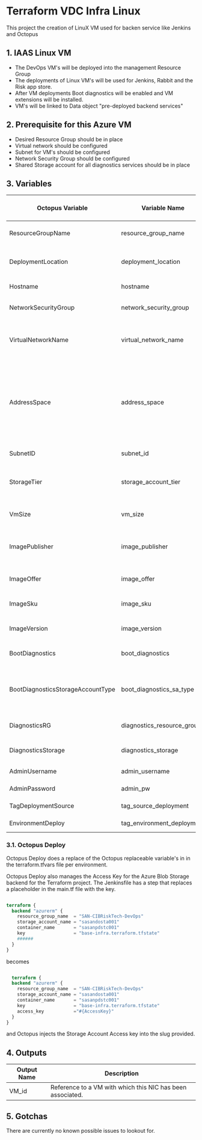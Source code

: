 # Terraform VDC Infra Linux

This project the creation of LinuX VM used for backen service like Jenkins and Octopus

## 1. IAAS Linux VM

- The DevOps VM's will be deployed into the management Resource Group
- The deployments of Linux VM's will be used for Jenkins, Rabbit and the Risk app store.
- After VM deployments Boot diagnostics will be enabled and VM extensions will be installed.
- VM's will be linked to Data object "pre-deployed backend services"

## 2. Prerequisite for this Azure VM

- Desired Resource Group should be in place
- Virtual network should be configured
- Subnet for VM's should be configured
- Network Security Group should be configured
- Shared Storage account for all diagnostics services should be in place 

## 3. Variables

|Octopus Variable|Variable Name|Variable Description|Hard Coded (tfvars)|
|---|---|---|---|
|ResourceGroupName|resource_group_name|This specifies the name of the resource group.||
|DeploymentLocation|deployment_location|The Azure region the vm will be deployed to.||
|Hostname|hostname|The name of the VM.||
|NetworkSecurityGroup|network_security_group|The network security group used for vm.||
|VirtualNetworkName|virtual_network_name|This specifies name of virtual network where VM's will be configured.||
|AddressSpace|address_space|The address space that is used by the virtual network. You can supply more than one address space. Changing this forces a new resource to be created||
|SubnetID|subnet_id|The Name for the subnet||
|StorageTier|storage_account_tier|Defines the storage tier. Valid options are Standard and Premium.||
|VmSize|vm_size|Specifies the size of the virtual machine.||
|ImagePublisher|image_publisher|Name of the publisher of the image (az vm image list "Canonical").||
|ImageOffer|image_offer|Name of the offer (UbuntuServer).||
|ImageSku|image_sku|Image SKU to apply (18.04-LTS).||
|ImageVersion|image_version|Image version to apply (latest).||
|BootDiagnostics|boot_diagnostics|TEnable or Disable boot diagnostics.||
|BootDiagnosticsStorageAccountType|boot_diagnostics_sa_type|Storage account type for boot diagnostics (LRS / GRS / ZRS).||
|DiagnosticsRG|diagnostics_resource_group|Specifies the Resource group for diagnostics.||
|DiagnosticsStorage|diagnostics_storage|storage account used for diagnostics.||
|AdminUsername|admin_username|The local Admin username.||
|AdminPassword|admin_pw|The local Admin Password.||
|TagDeploymentSource|tag_source_deployment|Source of the deployment.||
|EnvironmentDeploy|tag_environment_deployment|Environment of the deployment||

### 3.1. Octopus Deploy

Octopus Deploy does a replace of the Octopus replaceable variable's in in the terraform.tfvars file per environment.

Octopus Deploy also manages the Access Key for the Azure Blob Storage backend for the Terraform project. The Jenkinsfile has a step that replaces a placeholder in the main.tf file with the key.

```terraform

terraform {
  backend "azurerm" {
    resource_group_name  = "SAN-CIBRiskTech-DevOps"
    storage_account_name = "sasandosta001"
    container_name       = "sasanpdstc001"
    key                  = "base-infra.terraform.tfstate"
    ######
  }
}

```

becomes

```terraform

  terraform {
  backend "azurerm" {
    resource_group_name  = "SAN-CIBRiskTech-DevOps"
    storage_account_name = "sasandosta001"
    container_name       = "sasanpdstc001"
    key                  = "base-infra.terraform.tfstate"
    access_key           ="#{AccessKey}"
  }
}

```

and Octopus injects the Storage Account Access key into the slug provided.

## 4. Outputs

|Output Name|Description|
|---|---|
|VM_id|Reference to a VM with which this NIC has been associated.|


## 5. Gotchas

There are currently no known possible issues to lookout for.
